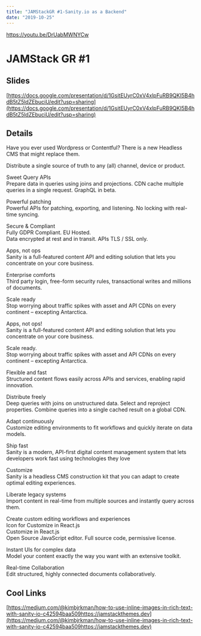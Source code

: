 ```yaml
---
title: "JAMStackGR #1-Sanity.io as a Backend"
date: "2019-10-25"
---
```


https://youtu.be/DrUabMWNYCw

# JAMStack GR #1

## ﻿Slides[](https://codingcat.dev/blog/jamstackgr-1-sanity-io-as-a-backend#slides)

[https://docs.google.com/presentation/d/1GsitEUyrC0xV4xlpFuRB9QKI5B4hdB5tZ5ldZEbuciU/edit?usp=sharing](https://docs.google.com/presentation/d/1GsitEUyrC0xV4xlpFuRB9QKI5B4hdB5tZ5ldZEbuciU/edit?usp=sharing)

## Details[](https://codingcat.dev/blog/jamstackgr-1-sanity-io-as-a-backend#details)

Have you ever used Wordpress or Contentful? There is a new Headless CMS that might replace them.

Distribute a single source of truth to any (all) channel, device or product.

Sweet Query APIs  
Prepare data in queries using joins and projections. CDN cache multiple queries in a single request. GraphQL in beta.

Powerful patching  
Powerful APIs for patching, exporting, and listening. No locking with real-time syncing.

Secure & Compliant  
Fully GDPR Compliant. EU Hosted.  
Data encrypted at rest and in transit. APIs TLS / SSL only.

Apps, not ops  
Sanity is a full-featured content API and editing solution that lets you concentrate on your core business.

Enterprise comforts  
Third party login, free-form security rules, transactional writes and millions of documents.

Scale ready  
Stop worrying about traffic spikes with asset and API CDNs on every continent – excepting Antarctica.

Apps, not ops!  
Sanity is a full-featured content API and editing solution that lets you concentrate on your core business.

Scale ready.  
Stop worrying about traffic spikes with asset and API CDNs on every continent – excepting Antarctica.

Flexible and fast  
Structured content flows easily across APIs and services, enabling rapid innovation.

Distribute freely  
Deep queries with joins on unstructured data. Select and reproject properties. Combine queries into a single cached result on a global CDN.

Adapt continuously  
Customize editing environments to fit workflows and quickly iterate on data models.

Ship fast  
Sanity is a modern, API-first digital content management system that lets developers work fast using technologies they love

Customize  
Sanity is a headless CMS construction kit that you can adapt to create optimal editing experiences.

Liberate legacy systems  
Import content in real-time from multiple sources and instantly query across them.

Create custom editing workflows and experiences  
Icon for Customize in React.js  
Customize in React.js  
Open Source JavaScript editor. Full source code, permissive license.

Instant UIs for complex data  
Model your content exactly the way you want with an extensive toolkit.

Real-time Collaboration  
Edit structured, highly connected documents collaboratively.

## Cool Links﻿[](https://codingcat.dev/blog/jamstackgr-1-sanity-io-as-a-backend#cool-links)

[https://medium.com/@kimbjrkman/how-to-use-inline-images-in-rich-text-with-sanity-io-c42594baa509https://jamstackthemes.dev](https://medium.com/@kimbjrkman/how-to-use-inline-images-in-rich-text-with-sanity-io-c42594baa509https://jamstackthemes.dev)
